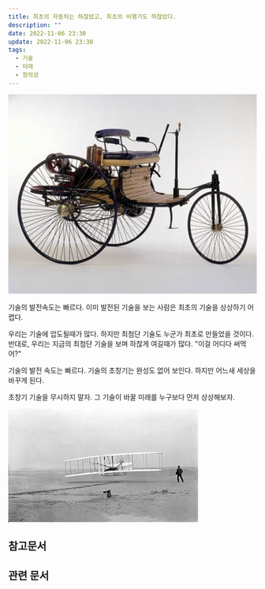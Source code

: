 ```yaml
---
title: 최초의 자동차는 하찮았고, 최초의 비행기도 하찮았다.
description: ""
date: 2022-11-06 23:30
update: 2022-11-06 23:30
tags:
  - 기술
  - 미래
  - 창의성
---
```


![초창기 자동차의 모습](firstcar.png)

기술의 발전속도는 빠르다. 이미 발전된 기술을 보는 사람은 최초의 기술을 상상하기 어렵다.

우리는 기술에 압도될때가 많다. 하지만 최첨단 기술도 누군가 최초로 만들었을 것이다.
반대로, 우리는 지금의 최첨단 기술을 보며 하찮게 여길때가 많다. "이걸 어디다 써먹어?"

기술의 발전 속도는 빠르다. 기술의 초창기는 완성도 없어 보인다. 하지만 어느새 세상을 바꾸게 된다.

초창기 기술을 무시하지 말자. 그 기술이 바꿀 미래를 누구보다 먼저 상상해보자.

![초창기 비행기의 모습](Wrightflyer.jpg)

## 참고문서


## 관련 문서